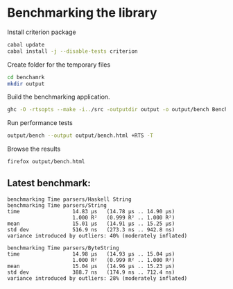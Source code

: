 # Benchmarking the library

Install criterion package

```sh
cabal update
cabal install -j --disable-tests criterion
```

Create folder for the temporary files

```sh
cd benchamrk
mkdir output
```

Build the benchmarking application.

```sh
ghc -O -rtsopts --make -i../src -outputdir output -o output/bench Benchmarks.hs
```

Run performance tests

```sh
output/bench --output output/bench.html +RTS -T
```

Browse the results

```sh
firefox output/bench.html
```

## Latest benchmark:

```
benchmarking Time parsers/Haskell String
benchmarking Time parsers/String
time                 14.83 μs   (14.78 μs .. 14.90 μs)
                     1.000 R²   (0.999 R² .. 1.000 R²)
mean                 15.01 μs   (14.91 μs .. 15.25 μs)
std dev              516.9 ns   (273.3 ns .. 942.8 ns)
variance introduced by outliers: 40% (moderately inflated)

benchmarking Time parsers/ByteString
time                 14.98 μs   (14.93 μs .. 15.04 μs)
                     1.000 R²   (0.999 R² .. 1.000 R²)
mean                 15.04 μs   (14.96 μs .. 15.23 μs)
std dev              388.7 ns   (174.9 ns .. 712.4 ns)
variance introduced by outliers: 28% (moderately inflated)
```

